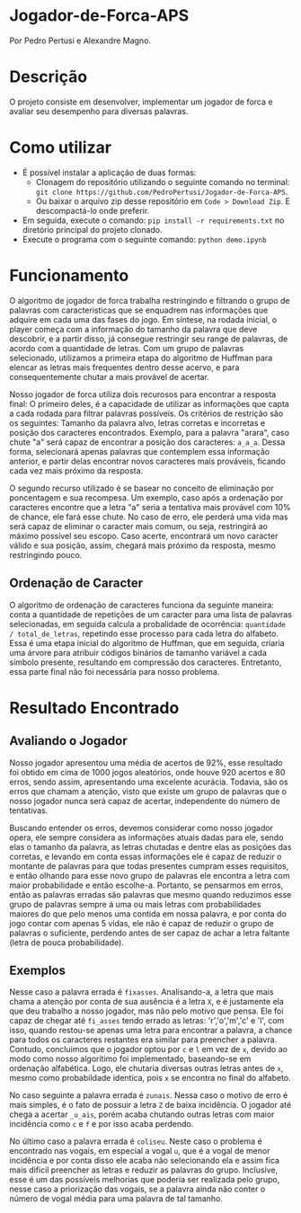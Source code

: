 # Jogador-de-Forca-APS
Por Pedro Pertusi e Alexandre Magno. 

# Descrição
O projeto consiste em desenvolver, implementar um jogador de forca e avaliar seu desempenho para diversas palavras.

# Como utilizar
* É possível instalar a aplicação de duas formas:
  - Clonagem do repositório utilizando o seguinte comando no terminal: `git clone https://github.com/PedroPertusi/Jogador-de-Forca-APS`.
  - Ou baixar o arquivo zip desse repositório em `Code > Download Zip`. E descompactá-lo onde preferir.
* Em seguida, execute o comando: `pip install -r requirements.txt` no diretório principal do projeto clonado.
* Execute o programa com o seguinte comando: `python demo.ipynb`

# Funcionamento
O algoritmo de jogador de forca trabalha restringindo e filtrando o grupo de palavras com caracteristicas que se enquadrem nas informações que adquire em cada uma das fases do jogo. Em síntese, na rodada inicial, o player começa com a informação do tamanho da palavra que deve descobrir, e a partir disso, já consegue restringir seu range de palavras, de acordo com a quantidade de letras. Com um grupo de palavras selecionado, utilizamos a primeira etapa do algoritmo de Huffman para elencar as letras mais frequentes dentro desse acervo, e para consequentemente chutar a mais provável de acertar. 

Nosso jogador de forca utiliza dois recurosos para encontrar a resposta final: O primeiro deles, é a capacidade de utilizar as informações que capta a cada rodada para filtrar palavras possíveis. Os critérios de restrição são os seguintes: Tamanho da palavra alvo, letras corretas e incorretas e posição dos caracteres encontrados. Exemplo, para a palavra "arara", caso chute "a" será capaz de encontrar a posição dos caracteres: `a_a_a`. Dessa forma, selecionará apenas palavras que contemplem essa informação anterior, e partir delas encontrar novos caracteres mais prováveis, ficando cada vez mais próximo da resposta.

O segundo recurso utilizado é se basear no conceito de eliminação por poncentagem e sua recompesa. Um exemplo, caso após a ordenação por caracteres encontre que a letra "a" seria a tentativa mais provável com 10% de chance, ele fará esse chute. No caso de erro, ele perderá uma vida mas será capaz de eliminar o caracter mais comum, ou seja, restringirá ao máximo possível seu escopo. Caso acerte, encontrará um novo caracter válido e sua posição, assim, chegará mais próximo da resposta, mesmo restringindo pouco.

## Ordenação de Caracter
O algoritmo de ordenação de caracteres funciona da seguinte maneira: conta a quantidade de repetições de um caracter para uma lista de palavras selecionadas, em seguida calcula a probalidade de ocorrência: `quantidade / total_de_letras`, repetindo esse processo para cada letra do alfabeto. Essa é uma etapa inicial do algoritmo de Huffman, que em seguida, criaria uma árvore para atribuir códigos binários de tamanho variável a cada símbolo presente, resultando em compressão dos caracteres. Entretanto, essa parte final não foi necessária para nosso problema.

# Resultado Encontrado
## Avaliando o Jogador
Nosso jogador apresentou uma média de acertos de 92%, esse resultado foi obtido em cima de 1000 jogos aleatórios, onde houve 920 acertos e 80 erros, sendo assim, apresentando uma excelente acurácia. Todavia, são os erros que chamam a atenção, visto que existe um grupo de palavras que o nosso jogador nunca será capaz de acertar, independente do número de tentativas. 

Buscando entender os erros, devemos considerar como nosso jogador opera, ele sempre considera as informações atuais dadas para ele, sendo elas o tamanho da palavra, as letras chutadas e dentre elas as posições das corretas, e levando em conta essas informações ele é capaz de reduzir o montante de palavras para que todas presentes cumpram esses requisitos, e então olhando para esse novo grupo de palavras ele encontra a letra com maior probabilidade e então escolhe-a. 
Portanto, se pensarmos em erros, então as palavras erradas são palavras que mesmo quando reduzimos esse grupo de palavras sempre á uma ou mais letras com probabilidades maiores do que pelo menos uma contida em nossa palavra, e por conta do jogo contar com apenas 5 vidas, ele não é capaz de reduzir o grupo de palavras o suficiente, perdendo antes de ser capaz de achar a letra faltante (letra de pouca probabilidade).

## Exemplos

Nesse caso a palavra errada é `fixasses`.
Analisando-a, a letra que mais chama a atenção por conta de sua ausência é a letra `X`, e é justamente ela que deu trabalho a nosso jogador, mas não pelo motivo que pensa. Ele foi capaz de chegar até `fi_asses` tendo errado as letras: 'r','o','m','c' e 'l', com isso, quando restou-se apenas uma letra para encontrar a palavra, a chance para todos os caracteres restantes era similar para preencher a palavra. Contudo, concluimos que o jogador optou por `c` e `l` em vez de `x`, devido ao modo como nosso algorítimo foi implementado, baseando-se em ordenação alfabética. Logo, ele chutaria diversas outras letras antes de `x`, mesmo como probabildade identica, pois `x` se encontra no final do alfabeto.

No caso seguinte a palavra errada é `zunais`.
Nessa caso o motivo de erro é mais simples, é o fato de possuir a letra `Z` de baixa incidência. O jogador até chega a acertar `_u_ais`, porém acaba chutando outras letras com maior incidência como `c` e `f` e por isso acaba perdendo.

No último caso a palavra errada é `coliseu`.
Neste caso o problema é encontrado nas vogais, em especial a vogal `u`, que é a vogal de menor incidência e por conta disso ele acaba não selecionando ela e assim fica mais dificil preencher as letras e reduzir as palavras do grupo. Inclusive, esse é um das possíveis melhorias que poderia ser realizada pelo grupo, nesse caso a priorização das vogais, se a palavra ainda não conter o número de vogal média para uma palavra de tal tamanho.

